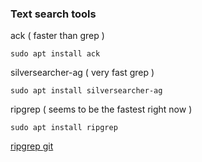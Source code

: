 ### Text search tools
ack ( faster than grep )
```
sudo apt install ack
```

silversearcher-ag ( very fast grep )
```
sudo apt install silversearcher-ag
```

ripgrep ( seems to be the fastest right now )

```
sudo apt install ripgrep
```

[ripgrep git](https://github.com/BurntSushi/ripgrep)
